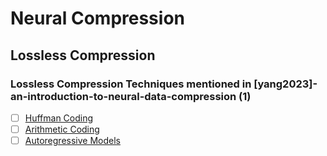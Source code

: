 


# Neural Compression

## Lossless Compression


### Lossless Compression Techniques mentioned in [yang2023]-an-introduction-to-neural-data-compression (1)


- [ ] [Huffman Coding](./huffman_coding)
- [ ] [Arithmetic Coding](./arithmetic_coding/ac.py)
- [ ] [Autoregressive Models](./notes/autoregressive_models.md)